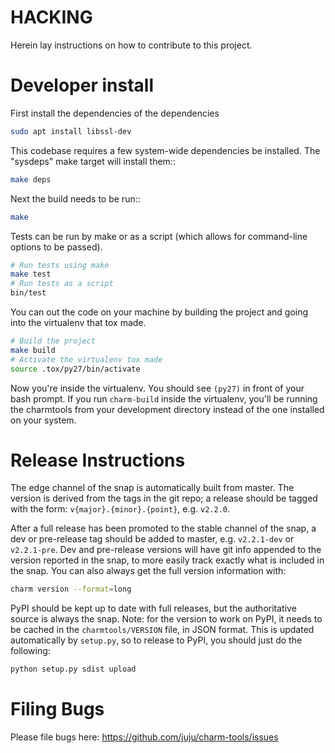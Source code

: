 # HACKING

Herein lay instructions on how to contribute to this project.


# Developer install

First install the dependencies of the dependencies

```bash
sudo apt install libssl-dev
```

This codebase requires a few system-wide dependencies be installed.  The
"sysdeps" make target will install them::

```bash
make deps
```

Next the build needs to be run::

```bash
make
```

Tests can be run by make or as a script (which allows for command-line options
to be passed).

```bash
# Run tests using make
make test
# Run tests as a script
bin/test
```

You can out the code on your machine by building the project and going into the
virtualenv that tox made.

```bash
# Build the project
make build
# Activate the virtualenv tox made
source .tox/py27/bin/activate
```

Now you're inside the virtualenv. You should see `(py27)` in front of your bash
prompt. If you run `charm-build` inside the virtualenv, you'll be running the
charmtools from your development directory instead of the one installed on your
system.

# Release Instructions

The edge channel of the snap is automatically built from master. The version is
derived from the tags in the git repo; a release should be tagged with the form:
`v{major}.{minor}.{point}`, e.g. `v2.2.0`.

After a full release has been promoted to the stable channel of the snap, a dev
or pre-release tag should be added to master, e.g. `v2.2.1-dev` or `v2.2.1-pre`.
Dev and pre-release versions will have git info appended to the version reported
in the snap, to more easily track exactly what is included in the snap. You can
also always get the full version information with:

```bash
charm version --format=long
```

PyPI should be kept up to date with full releases, but the authoritative source
is always the snap.  Note: for the version to work on PyPI, it needs to be cached
in the `charmtools/VERSION` file, in JSON format.  This is updated automatically
by `setup.py`, so to release to PyPI, you should just do the following:

```bash
python setup.py sdist upload
```


# Filing Bugs

Please file bugs here: https://github.com/juju/charm-tools/issues
